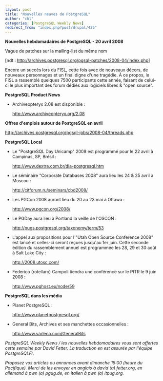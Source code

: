 ```yaml
---
layout: post
title: "Nouvelles neuves de PostgreSQL"
author: "chl"
categories: [PostgreSQL Weekly News]
redirect_from: "index.php?post/drupal/425"
---
```



<p><strong>Nouvelles hebdomadaires de PostgreSQL - 20 avril 2008</strong></p>

<p>Vague de patches sur la mailing-list du même nom

[ndt&nbsp;: <a href="http://archives.postgresql.org/pgsql-patches/2008-04/index.php" target="_blank">http://archives.postgresql.org/pgsql-patches/2008-04/index.php</a>]</p>

<p>Encore un succès lors du FISL, cette fois avec de nouveaux décors, de nouveaux personnages et un final digne d'une tragédie. À ce propos, le FISL a rassemblé quelques 7500 participants cette année, faisant de celui-ci le plus important des forum dédiés aux logiciels libres &amp; "open source".</p>

<!--more-->


<strong>PostgreSQL Product News</strong>

<ul>

<li>Archiveopteryx 2.08 est disponible&nbsp;:

<a target="_blank" href="http://www.archiveopteryx.org/2.08">http://www.archiveopteryx.org/2.08</a></li>

</ul>

<p><strong>Offres d'emplois autour de PostgreSQL en avril</strong></p>

<p><a target="_blank" href="http://archives.postgresql.org/pgsql-jobs/2008-04/threads.php">http://archives.postgresql.org/pgsql-jobs/2008-04/threads.php</a></p>

<p><strong>PostgreSQL Local</strong></p>

<ul>

<li>Le "PostgreSQL Day Unicamp" 2008 est programmé pour le 22 avril à Campinas, SP, Brésil&nbsp;:

<a target="_blank" href="http://www.dextra.com.br/dia-postgresql.htm">http://www.dextra.com.br/dia-postgresql.htm</a></li>

<li>Le séminaire "Corporate Databases 2008" aura lieu les 24 &amp; 25 avril à Moscou&nbsp;:

<a target="_blank" href="http://citforum.ru/seminars/cbd2008/">http://citforum.ru/seminars/cbd2008/</a></li>

<li>Les PGCon 2008 auront lieu du 20 au 23 mai à Ottawa&nbsp;:

<a target="_blank" href="http://www.pgcon.org/2008/">http://www.pgcon.org/2008/</a></li>

<li>Le PGDay aura lieu à Portland la veille de l'OSCON&nbsp;:

<a target="_blank" href="http://pugs.postgresql.org/taxonomy/term/53">http://pugs.postgresql.org/taxonomy/term/53</a></li>

<li>L'appel aux propositions pour l'"Utah Open Source Conference 2008" est lancé et celles-ci seront reçues jusqu'au 1er juin. Cette seconde édition du rassemblement annuel est programmée les 28, 29 et 30 août à Salt Lake City&nbsp;:

<a target="_blank" href="http://2008.utosc.com/">http://2008.utosc.com/</a></li>

<li>Federico (rotellaro) Campoli tiendra une conférence sur le PITR le 9 juin 2008&nbsp;:

<a target="_blank" href="http://www.pghost.eu/node/59">http://www.pghost.eu/node/59</a></li>

</ul>

<p><strong>PostgreSQL dans les média</strong></p>

<ul>

<li>Planet PostgreSQL&nbsp;:

<a target="_blank" href="http://www.planetpostgresql.org/">http://www.planetpostgresql.org/</a></li>

<li>General Bits, Archives et ses manchettes occasionnelles&nbsp;:

<a target="_blank" href="http://www.varlena.com/GeneralBits">http://www.varlena.com/GeneralBits</a></li>

</ul>

<p><em>PostgreSQL Weekly News / les nouvelles hebdomadaires vous sont offertes cette semaine par David Fetter. La traduction en est assurée par l'équipe PostgreSQLFr.</em></p>

<p><em>Proposez vos articles ou annonces avant dimanche 15:00 (heure du Pacifique). Merci de les envoyer en anglais à david (a) fetter.org, en allemand à pwn (a) pgug.de, en italien à pwn (a) itpug.org.</em></p>
